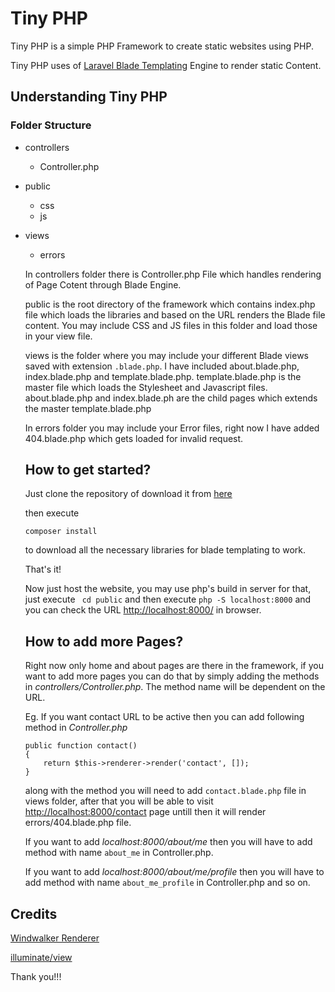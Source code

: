 # Tiny PHP

Tiny PHP is a simple PHP Framework to create static websites using PHP.

Tiny PHP uses of [Laravel Blade Templating](https://laravel.com/docs/5.4/blade) Engine to render static Content.

## Understanding Tiny PHP
### Folder Structure
- controllers
  - Controller.php
- public
  - css
  - js
- views
  - errors
  
  In controllers folder there is Controller.php File which handles rendering of Page Cotent through Blade Engine.
  
  
  public is the root directory of the framework which contains index.php file which loads the libraries and based on the URL renders the Blade file content. 
  You may include CSS and JS files in this folder and load those in your view file.
  
  
  views is the folder where you may include your different Blade views saved with extension `.blade.php`.
  I have included about.blade.php, index.blade.php and template.blade.php.
  template.blade.php is the master file which loads the Stylesheet and Javascript files.
  about.blade.php and index.blade.ph are the child pages which extends the master template.blade.php
  
  
  In errors folder you may include your Error files, right now I have added 404.blade.php which gets loaded for invalid request.
  
  ## How to get started?
  
  Just clone the repository of download it from [here](https://github.com/akshaykhale1992/TinyPHP/archive/master.zip)
  
  then execute
  ```
  composer install
  ```
  
  to download all the necessary libraries for blade templating to work.
  
  That's it!
  
  Now just host the website, you may use php's build in server for that, just execute ``` cd public``` 
  and then execute ```php -S localhost:8000``` and you can check the URL 
  [http://localhost:8000/](http://localhost:8000/contact) in browser.
  
  ## How to add more Pages?
  
  Right now only home and about pages are there in the framework, if you want to add more pages you can do that by simply
  adding the methods in *controllers/Controller.php*. The method name will be dependent on the URL.
  
  Eg. If you want contact URL to be active then you can add following method in *Controller.php*
  
  ```
  public function contact()
  {
	  return $this->renderer->render('contact', []);
  }
  ```
  
  along with the method you will need to add `contact.blade.php` file in views folder,
  after that you will be able to visit [http://localhost:8000/contact](http://localhost:8000/contact) page untill then it will render
  errors/404.blade.php file.
  
  If you want to add *localhost:8000/about/me* then you will have to add method with name `about_me` in Controller.php.
  
  If you want to add *localhost:8000/about/me/profile* then you will have to add method with name `about_me_profile` in Controller.php
  and so on.
  
  
## Credits
[Windwalker Renderer](https://github.com/ventoviro/windwalker-renderer)

[illuminate/view](https://github.com/laravel/framework)

 
Thank you!!!
  
  
